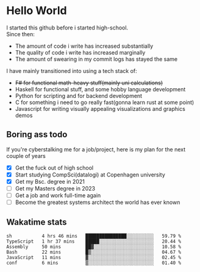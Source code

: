 # Hello World

I started this github before i started high-school.  
Since then:
- The amount of code i write has increased substantially
- The quality of code i write has increased marginally
- The amount of swearing in my commit logs has stayed the same

I have mainly transitioned into using a tech stack of:
- ~~F# for functional math-heavy stuff(mainly uni calculations)~~
- Haskell for functional stuff, and some hobby language development
- Python for scripting and for backend development
- C for something i need to go really fast(gonna learn rust at some point)
- Javascript for writing visually appealing visualizations and graphics demos

## Boring ass todo
If you're cyberstalking me for a job/project, here is my plan for the next couple of years
- [x] Get the fuck out of high school
- [x] Start studying CompSci(datalogi) at Copenhagen university
- [x] Get my Bsc. degree in 2021
- [ ] Get my Masters degree in 2023
- [ ] Get a job and work full-time again
- [ ] Become the greatest systems architect the world has ever known

## Wakatime stats
<!--START_SECTION:waka-->

```text
sh           4 hrs 46 mins   ███████████████░░░░░░░░░░   59.79 %
TypeScript   1 hr 37 mins    █████░░░░░░░░░░░░░░░░░░░░   20.44 %
Assembly     50 mins         ██▓░░░░░░░░░░░░░░░░░░░░░░   10.58 %
Bash         22 mins         █▒░░░░░░░░░░░░░░░░░░░░░░░   04.67 %
JavaScript   11 mins         ▓░░░░░░░░░░░░░░░░░░░░░░░░   02.45 %
conf         6 mins          ▒░░░░░░░░░░░░░░░░░░░░░░░░   01.40 %
```

<!--END_SECTION:waka-->
